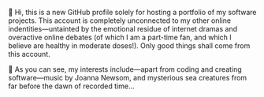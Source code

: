 👋 Hi, this is a new GitHub profile solely for hosting a portfolio of my software projects. This account is completely unconnected to my other online indentities—untainted by the emotional residue of internet dramas and overactive online debates (of which I am a part-time fan, and which I believe are healthy in moderate doses!). Only good things shall come from this account.

🐚 As you can see, my interests include—apart from coding and creating software—music by Joanna Newsom, and mysterious sea creatures from far before the dawn of recorded time...

